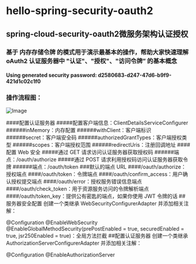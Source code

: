 # hello-spring-security-oauth2
## spring-cloud-security-oauth2微服务架构认证授权

### 基于 内存存储令牌 的模式用于演示最基本的操作，帮助大家快速理解 oAuth2 认证服务器中 "认证"、"授权"、"访问令牌” 的基本概念

#### Using generated security password: d2580683-d247-47d6-b9f9-421d1c02c1f0

### 操作流程图：
![Image](http://www.qfdmy.com/wp-content/uploads/2019/08/253eb4ef0c03ae7.png)

####配置认证服务器
#####配置客户端信息：ClientDetailsServiceConfigurer
######inMemory：内存配置
######withClient：客户端标识
######secret：客户端安全码
######authorizedGrantTypes：客户端授权类型
######scopes：客户端授权范围
######redirectUris：注册回调地址
####配置 Web 安全
#####通过 GET 请求访问认证服务器获取授权码
######端点：/oauth/authorize
#####通过 POST 请求利用授权码访问认证服务器获取令牌
######端点：/oauth/token
###默认的端点 URL
####/oauth/authorize：授权端点
####/oauth/token：令牌端点
####/oauth/confirm_access：用户确认授权提交端点
####/oauth/error：授权服务错误信息端点
####/oauth/check_token：用于资源服务访问的令牌解析端点
####/oauth/token_key：提供公有密匙的端点，如果你使用 JWT 令牌的话
##服务器安全配置
创建一个类继承 WebSecurityConfigurerAdapter 并添加相关注解：

@Configuration
@EnableWebSecurity
@EnableGlobalMethodSecurity(prePostEnabled = true, securedEnabled = true, jsr250Enabled = true)：全局方法拦截
##配置认证服务器
创建一个类继承 AuthorizationServerConfigurerAdapter 并添加相关注解：

@Configuration
@EnableAuthorizationServer
